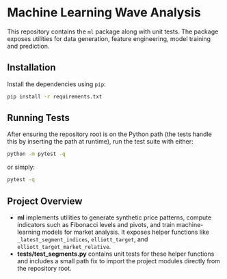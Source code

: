 # Machine Learning Wave Analysis

This repository contains the `ml` package along with unit tests.  The
package exposes utilities for data generation, feature engineering, model
training and prediction.

## Installation

Install the dependencies using `pip`:

```bash
pip install -r requirements.txt
```

## Running Tests

After ensuring the repository root is on the Python path (the tests handle this
by inserting the path at runtime), run the test suite with either:

```bash
python -m pytest -q
```

or simply:

```bash
pytest -q
```

## Project Overview

- **ml** implements utilities to generate synthetic price patterns, compute
  indicators such as Fibonacci levels and pivots, and train machine-learning
  models for market analysis. It exposes helper functions like
  `_latest_segment_indices`, `elliott_target`, and
  `elliott_target_market_relative`.
- **tests/test_segments.py** contains unit tests for these helper functions and
  includes a small path fix to import the project modules directly from the
  repository root.

